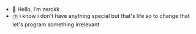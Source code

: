 - 🥇 Hello, I’m zerokk
- ⛈️ i know i don't have anything special but that's life so to change that let's program something irrelevant
